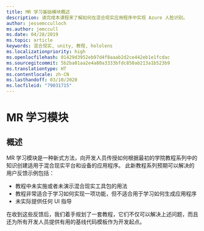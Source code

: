 ```yaml
---
title: MR 学习基础模块概述
description: 请完成本课程来了解如何在混合现实应用程序中实现 Azure 人脸识别。
author: jessemcculloch
ms.author: jemccull
ms.date: 04/28/2019
ms.topic: article
keywords: 混合现实, unity, 教程, hololens
ms.localizationpriority: high
ms.openlocfilehash: 01429d3952eb97d4f8aaab2d2ce442eb1e1fcdac
ms.sourcegitcommit: 5b2ba01aa2e4a80a3333bfdc850ab213a1b523b9
ms.translationtype: HT
ms.contentlocale: zh-CN
ms.lasthandoff: 03/10/2020
ms.locfileid: "79031715"
---
```

# <a name="mr-learning-modules"></a>MR 学习模块

## <a name="overview"></a>概述

MR 学习模块是一种新式方法，向开发人员传授如何根据最初的学院教程系列中的知识创建适用于混合现实平台和设备的应用程序。 此新教程系列预期可以解决的用户反馈示例包括：

* 教程中未实施或者未演示混合现实工具包的用法
* 教程非常适合于学习如何实现一项功能，但不适合用于学习如何生成应用程序
* 未实际提供任何 UI 指导

在收到这些反馈后，我们着手规划了一套教程，它们不仅可以解决上述问题，而且还为所有开发人员提供有用的基线代码模板作为开发起点。

